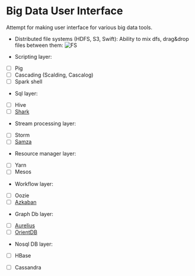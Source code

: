 Big Data User Interface
=====================================

Attempt for making user interface for various big data tools.

* Distributed file systems (HDFS, S3, Swift):
     Ability to mix dfs, drag&drop files between them:
     ![FS](http://ubuntuone.com/3al9RSRenj8JRpMoR0G4vn)

* Scripting layer:
- [ ] Pig
- [ ] Cascading (Scalding, Cascalog)
- [ ] Spark shell

* Sql layer:
- [ ] Hive
- [ ] [Shark](https://github.com/amplab/shark/wiki)

* Stream processing layer:
- [ ] Storm
- [ ] [Samza](http://samza.incubator.apache.org/)

* Resource manager layer:
- [ ] Yarn
- [ ] Mesos

* Workflow layer:
- [ ] Oozie
- [ ] [Azkaban](http://data.linkedin.com/opensource/azkaban)

* Graph Db layer:
- [ ] [Aurelius](http://thinkaurelius.com/)
- [ ] [OrientDB](http://www.orientdb.org/)

* Nosql DB layer:
- [ ] HBase
- [ ] Cassandra

